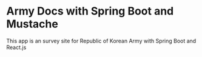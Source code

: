 # Army Docs with Spring Boot and Mustache

This app is an survey site for Republic of Korean Army with Spring Boot and React.js
